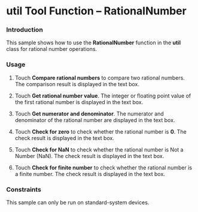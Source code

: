 # util Tool Function – RationalNumber

### Introduction

This sample shows how to use the **RationalNumber** function in the **util** class for rational number operations.

### Usage

1. Touch **Compare rational numbers** to compare two rational numbers. The comparison result is displayed in the text box.

2. Touch **Get rational number value**. The integer or floating point value of the first rational number is displayed in the text box.

3. Touch **Get numerator and denominator**. The numerator and denominator of the rational number are displayed in the text box.

4. Touch **Check for zero** to check whether the rational number is **0**. The check result is displayed in the text box.

5. Touch **Check for NaN** to check whether the rational number is Not a Number (NaN). The check result is displayed in the text box.

6. Touch **Check for finite number** to check whether the rational number is a finite number. The check result is displayed in the text box.

### Constraints

This sample can only be run on standard-system devices.
